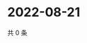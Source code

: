 # 2022-08-21

共 0 条

<!-- BEGIN WEIBO -->
<!-- 最后更新时间 Sun Aug 21 2022 14:01:32 GMT+0800 (China Standard Time) -->

<!-- END WEIBO -->
